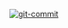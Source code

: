                 

   <a href="https://imgbb.com/"><img src="https://i.ibb.co/6HpCN0M/git-commit.png" alt="git-commit" border="0"></a>  
                                                       
                                                                  





    



    

